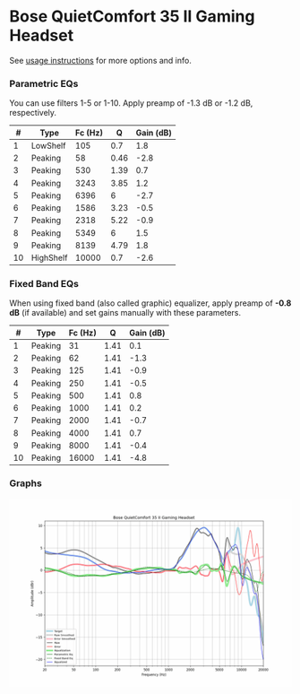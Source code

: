 # Bose QuietComfort 35 II Gaming Headset​
See [usage instructions](https://github.com/jaakkopasanen/AutoEq#usage) for more options and info.

### Parametric EQs
You can use filters 1-5 or 1-10. Apply preamp of -1.3 dB or -1.2 dB, respectively.

|   # | Type      |   Fc (Hz) |    Q |   Gain (dB) |
|-----|-----------|-----------|------|-------------|
|   1 | LowShelf  |       105 | 0.7  |         1.8 |
|   2 | Peaking   |        58 | 0.46 |        -2.8 |
|   3 | Peaking   |       530 | 1.39 |         0.7 |
|   4 | Peaking   |      3243 | 3.85 |         1.2 |
|   5 | Peaking   |      6396 | 6    |        -2.7 |
|   6 | Peaking   |      1586 | 3.23 |        -0.5 |
|   7 | Peaking   |      2318 | 5.22 |        -0.9 |
|   8 | Peaking   |      5349 | 6    |         1.5 |
|   9 | Peaking   |      8139 | 4.79 |         1.8 |
|  10 | HighShelf |     10000 | 0.7  |        -2.6 |

### Fixed Band EQs
When using fixed band (also called graphic) equalizer, apply preamp of **-0.8 dB** (if available) and set gains manually with these parameters.

|   # | Type    |   Fc (Hz) |    Q |   Gain (dB) |
|-----|---------|-----------|------|-------------|
|   1 | Peaking |        31 | 1.41 |         0.1 |
|   2 | Peaking |        62 | 1.41 |        -1.3 |
|   3 | Peaking |       125 | 1.41 |        -0.9 |
|   4 | Peaking |       250 | 1.41 |        -0.5 |
|   5 | Peaking |       500 | 1.41 |         0.8 |
|   6 | Peaking |      1000 | 1.41 |         0.2 |
|   7 | Peaking |      2000 | 1.41 |        -0.7 |
|   8 | Peaking |      4000 | 1.41 |         0.7 |
|   9 | Peaking |      8000 | 1.41 |        -0.4 |
|  10 | Peaking |     16000 | 1.41 |        -4.8 |

### Graphs
![](./Bose%20QuietComfort%2035%20II%20Gaming%20Headset%E2%80%8B.png)
